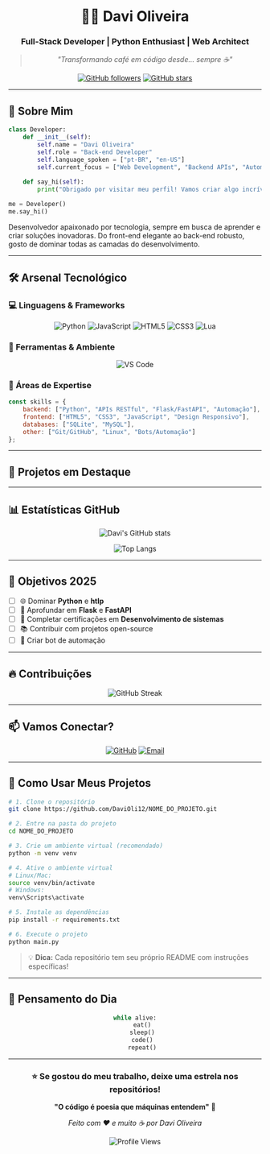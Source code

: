 <div align="center">

# 👨‍💻 Davi Oliveira

### Full-Stack Developer | Python Enthusiast | Web Architect

> *"Transformando café em código desde... sempre ☕"*

[![GitHub followers](https://img.shields.io/github/followers/DaviOli12?style=social)](https://github.com/DaviOli12)
[![GitHub stars](https://img.shields.io/github/stars/DaviOli12?style=social)](https://github.com/DaviOli12)

</div>

---

## 🌟 Sobre Mim

```python
class Developer:
    def __init__(self):
        self.name = "Davi Oliveira"
        self.role = "Back-end Developer"
        self.language_spoken = ["pt-BR", "en-US"]
        self.current_focus = ["Web Development", "Backend APIs", "Automation"]
        
    def say_hi(self):
        print("Obrigado por visitar meu perfil! Vamos criar algo incrível juntos? 🚀")

me = Developer()
me.say_hi()
```

Desenvolvedor apaixonado por tecnologia, sempre em busca de aprender e criar soluções inovadoras. Do front-end elegante ao back-end robusto, gosto de dominar todas as camadas do desenvolvimento.

---

## 🛠️ Arsenal Tecnológico

### 💻 Linguagens & Frameworks

<div align="center">

![Python](https://img.shields.io/badge/Python-3776AB?style=for-the-badge&logo=python&logoColor=white)
![JavaScript](https://img.shields.io/badge/JavaScript-F7DF1E?style=for-the-badge&logo=javascript&logoColor=black)
![HTML5](https://img.shields.io/badge/HTML5-E34F26?style=for-the-badge&logo=html5&logoColor=white)
![CSS3](https://img.shields.io/badge/CSS3-1572B6?style=for-the-badge&logo=css3&logoColor=white)
![Lua](https://img.shields.io/badge/Lua-2C2D72?style=for-the-badge&logo=lua&logoColor=white)

</div>

### 🔧 Ferramentas & Ambiente

<div align="center">

![VS Code](https://img.shields.io/badge/VS_Code-007ACC?style=for-the-badge&logo=visualstudiocode&logoColor=white)

</div>

### 🎯 Áreas de Expertise

```javascript
const skills = {
    backend: ["Python", "APIs RESTful", "Flask/FastAPI", "Automação"],
    frontend: ["HTML5", "CSS3", "JavaScript", "Design Responsivo"],
    databases: ["SQLite", "MySQL"],
    other: ["Git/GitHub", "Linux", "Bots/Automação"]
};
```

---

## 🚀 Projetos em Destaque



---

## 📊 Estatísticas GitHub

<div align="center">

![Davi's GitHub stats](https://github-readme-stats.vercel.app/api?username=DaviOli12&show_icons=true&theme=radical)

![Top Langs](https://github-readme-stats.vercel.app/api/top-langs/?username=DaviOli12&layout=compact&theme=radical)

</div>

---

## 🎯 Objetivos 2025

- [ ] 🌐 Dominar **Python** e **htlp**
- [ ] 🐍 Aprofundar em **Flask** e **FastAPI**
- [ ] 🔐 Completar certificações em **Desenvolvimento de sistemas**
- [ ] 📚 Contribuir com projetos open-source
- [ ] 🤖 Criar bot de automação

---

## 🔥 Contribuições

<div align="center">

![GitHub Streak](https://github-readme-streak-stats.herokuapp.com/?user=DaviOli12&theme=radical)

</div>

---

## 📫 Vamos Conectar?

<div align="center">

[![GitHub](https://img.shields.io/badge/GitHub-DaviOli12-181717?style=for-the-badge&logo=github)](https://github.com/DaviOli12)
[![Email](https://img.shields.io/badge/Email-Contato-D14836?style=for-the-badge&logo=gmail&logoColor=white)](mailto:dsve367@gmail.com)

</div>

---

## 🚀 Como Usar Meus Projetos

```bash
# 1. Clone o repositório
git clone https://github.com/DaviOli12/NOME_DO_PROJETO.git

# 2. Entre na pasta do projeto
cd NOME_DO_PROJETO

# 3. Crie um ambiente virtual (recomendado)
python -m venv venv

# 4. Ative o ambiente virtual
# Linux/Mac:
source venv/bin/activate
# Windows:
venv\Scripts\activate

# 5. Instale as dependências
pip install -r requirements.txt

# 6. Execute o projeto
python main.py
```

> 💡 **Dica:** Cada repositório tem seu próprio README com instruções específicas!

---

## 💭 Pensamento do Dia

<div align="center">

```python
while alive:
    eat()
    sleep()
    code()
    repeat()
```

</div>

---

<div align="center">

### ⭐ Se gostou do meu trabalho, deixe uma estrela nos repositórios!

**"O código é poesia que máquinas entendem"** 🎨

*Feito com ❤️ e muito ☕ por Davi Oliveira*

![Profile Views](https://komarev.com/ghpvc/?username=DaviOli12&color=blueviolet&style=flat-square)

</div>
